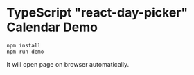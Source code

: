 TypeScript "react-day-picker" Calendar Demo
===========================================

```
npm install
npm run demo
```

It will open page on browser automatically.
